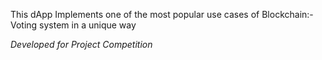 This dApp Implements one of the most popular use cases of Blockchain:-Voting system in a unique way

*Developed for Project Competition*
